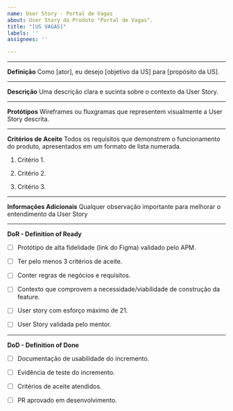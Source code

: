 ```yaml
---
name: User Story - Portal de Vagas
about: User Story do Produto "Portal de Vagas".
title: "[US VAGAS]"
labels: ''
assignees: ''

---
```

___________________________________________________________________________________________________________


**Definição**
Como [ator], eu desejo [objetivo da US] para [propósito da US].
___________________________________________________________________________________________________________

**Descrição**
Uma descrição clara e sucinta sobre o contexto da User Story.
___________________________________________________________________________________________________________

**Protótipos**
Wireframes ou fluxgramas que representem visualmente a User Story descrita.
___________________________________________________________________________________________________________

**Critérios de Aceite**
Todos os requisitos que demonstrem o funcionamento do produto, apresentados em um formato de lista numerada.
1. Critério 1.

2. Critério 2.

3. Critério 3.
___________________________________________________________________________________________________________

**Informações Adicionais**
Qualquer observação importante para melhorar o entendimento da User Story
___________________________________________________________________________________________________________

**DoR - Definition of Ready**
- [ ] Protótipo de alta fidelidade (link do Figma) validado pelo APM.

- [ ] Ter pelo menos 3 critérios de aceite.

- [ ] Conter regras de negócios e requisitos.

- [ ] Contexto que comprovem a necessidade/viabilidade de construção da feature.

- [ ] User story com esforço máximo de 21.

- [ ] User Story validada pelo mentor.
___________________________________________________________________________________________________________

**DoD - Definition of Done**
- [ ] Documentação de usabilidade do incremento.

- [ ] Evidência de teste do incremento.

- [ ] Critérios de aceite atendidos.

- [ ] PR aprovado em desenvolvimento.
